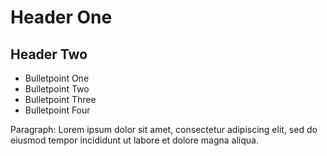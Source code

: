 # Header One

## Header Two

- Bulletpoint One
- Bulletpoint Two
- Bulletpoint Three
- Bulletpoint Four

Paragraph: Lorem ipsum dolor sit amet, consectetur adipiscing elit, sed do eiusmod tempor incididunt ut labore et dolore magna aliqua.
